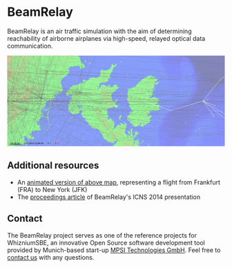 # BeamRelay

BeamRelay is an air traffic simulation with the aim of determining reachability of airborne airplanes via high-speed, relayed optical data communication.

![](_exp/conmap.jpg)

## Additional resources

- An [animated version of above map](https://content.mpsitech.cloud/conmap/mapLH400/conmap.xml), representing a flight from Frankfurt (FRA) to New York (JFK)
- The [proceedings article](https://content.mpsitech.cloud/Global_coverage_free_space.pdf) of BeamRelay's ICNS 2014 presentation

## Contact

The BeamRelay project serves as one of the reference projects for WhizniumSBE, an innovative Open Source software development tool provided by Munich-based start-up [MPSI Technologies GmbH](https://www.mpsitech.com). Feel free to [contact us](mailto:contact@mpsitech.com) with any questions.
